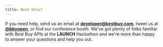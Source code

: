 ```yaml
---
title: Need Help?
---
```


If you need help, send us an email at [**developer@bestbuy.com**](mailto:developer@bestbuy.com), tweet us at [**@bbyopen**](https://twitter.com/bbyopen), or find our conference booth. We've got plenty of folks familiar with Best Buy APIs at the **LAUNCH** Hackathon and we're more than happy to answer your questions and help you out.